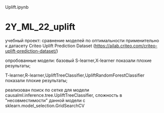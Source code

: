 Uplift.ipynb
# 2Y_ML_22_uplift
учебный проект: сравнение моделей по оптимальности применительно к датасету Criteo Uplift Prediction Dataset (https://ailab.criteo.com/criteo-uplift-prediction-dataset/)

опробованные модели:
базовый S-learner,X-learner показали плохие результаты;

T-learner,R-learner,UpliftTreeClassifier,UpliftRandomForestClassifier  показали плохие результаты;

реализован поиск по сетке для модели causalml.inference.tree.UpliftTreeClassifier, 
сложность в "несовместимости" данной модели с sklearn.model_selection.GridSearchCV
 
